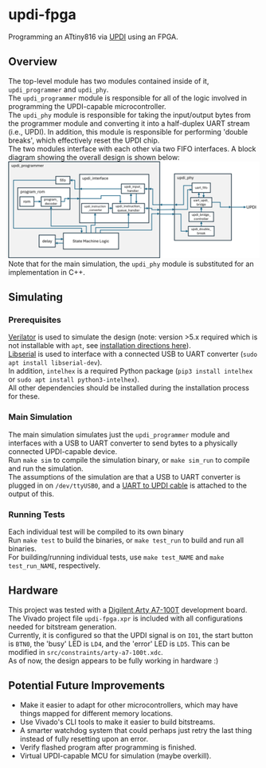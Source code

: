 # updi-fpga
Programming an ATtiny816 via [UPDI](https://onlinedocs.microchip.com/oxy/GUID-19DFE3E8-6314-4CFE-BA69-1357E28C8092-en-US-1/GUID-A2FD739F-A1D8-4C2F-9482-0B8AF9DCF435.html) using an FPGA.

## Overview
The top-level module has two modules contained inside of it, `updi_programmer` and `updi_phy`.<br/>
The `updi_programmer` module is responsible for all of the logic involved in programming the UPDI-capable microcontroller.<br/>
The `updi_phy` module is responsible for taking the input/output bytes from the programmer module and converting it into a half-duplex UART stream (i.e., UPDI). In addition, this module is responsible for performing 'double breaks', which effectively reset the UPDI chip.<br/>
The two modules interface with each other via two FIFO interfaces. A block diagram showing the overall design is shown below:<br/>
![Block Diagram Image](images/block_diagram.png)
Note that for the main simulation, the `updi_phy` module is substituted for an implementation in C++.

## Simulating
### Prerequisites
[Verilator](https://www.veripool.org/verilator/) is used to simulate the design (note: version >5.x required which is not installable with `apt`, see [installation directions here](https://verilator.org/guide/latest/install.html#git-quick-install)).<br/>
[Libserial](https://github.com/crayzeewulf/libserial) is used to interface with a connected USB to UART converter (`sudo apt install libserial-dev`).<br/>
In addition, `intelhex` is a required Python package (`pip3 install intelhex` or `sudo apt install python3-intelhex`).<br/>
All other dependencies should be installed during the installation process for these.

### Main Simulation
The main simulation simulates just the `updi_programmer` module and interfaces with a USB to UART converter to send bytes to a physically connected UPDI-capable device.<br/>
Run `make sim` to compile the simulation binary, or `make sim_run` to compile and run the simulation.<br/>
The assumptions of the simulation are that a USB to UART converter is plugged in on `/dev/ttyUSB0`, and a [UART to UPDI cable](https://github.com/SpenceKonde/AVR-Guidance/blob/master/UPDI/jtag2updi.md#connections) is attached to the output of this.

### Running Tests
Each individual test will be compiled to its own binary<br/>
Run `make test` to build the binaries, or `make test_run` to build and run all binaries.<br/>
For building/running individual tests, use `make test_NAME` and `make test_run_NAME`, respectively.

## Hardware
This project was tested with a [Digilent Arty A7-100T](https://digilent.com/shop/arty-a7-100t-artix-7-fpga-development-board/) development board.<br/>
The Vivado project file `updi-fpga.xpr` is included with all configurations needed for bitstream generation.<br/>
Currently, it is configured so that the UPDI signal is on `IO1`, the start button is `BTN0`, the 'busy' LED is `LD4`, and the 'error' LED is `LD5`. This can be modified in `src/constraints/arty-a7-100t.xdc`.<br/>
As of now, the design appears to be fully working in hardware :)

## Potential Future Improvements
- Make it easier to adapt for other microcontrollers, which may have things mapped for different memory locations.
- Use Vivado's CLI tools to make it easier to build bitstreams.
- A smarter watchdog system that could perhaps just retry the last thing instead of fully resetting upon an error.
- Verify flashed program after programming is finished.
- Virtual UPDI-capable MCU for simulation (maybe overkill).
